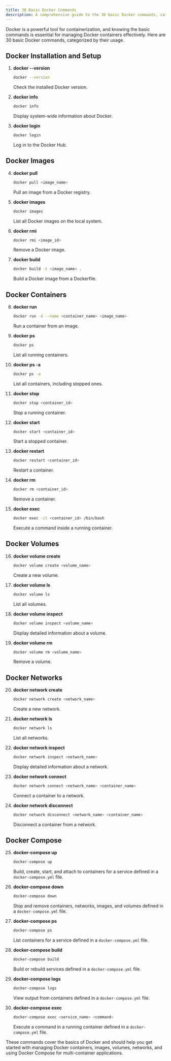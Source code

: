 ```yaml
---
title: 30 Basic Docker Commands
description: A comprehensive guide to the 30 basic Docker commands, categorized by usage.
---
```


Docker is a powerful tool for containerization, and knowing the basic commands is essential for managing Docker containers effectively. Here are 30 basic Docker commands, categorized by their usage.

## Docker Installation and Setup

1. **docker --version**
   ```sh
   docker --version
   ```
   Check the installed Docker version.

2. **docker info**
   ```sh
   docker info
   ```
   Display system-wide information about Docker.

3. **docker login**
   ```sh
   docker login
   ```
   Log in to the Docker Hub.

## Docker Images

4. **docker pull**
   ```sh
   docker pull <image_name>
   ```
   Pull an image from a Docker registry.

5. **docker images**
   ```sh
   docker images
   ```
   List all Docker images on the local system.

6. **docker rmi**
   ```sh
   docker rmi <image_id>
   ```
   Remove a Docker image.

7. **docker build**
   ```sh
   docker build -t <image_name> .
   ```
   Build a Docker image from a Dockerfile.

## Docker Containers

8. **docker run**
   ```sh
   docker run -d --name <container_name> <image_name>
   ```
   Run a container from an image.

9. **docker ps**
   ```sh
   docker ps
   ```
   List all running containers.

10. **docker ps -a**
    ```sh
    docker ps -a
    ```
    List all containers, including stopped ones.

11. **docker stop**
    ```sh
    docker stop <container_id>
    ```
    Stop a running container.

12. **docker start**
    ```sh
    docker start <container_id>
    ```
    Start a stopped container.

13. **docker restart**
    ```sh
    docker restart <container_id>
    ```
    Restart a container.

14. **docker rm**
    ```sh
    docker rm <container_id>
    ```
    Remove a container.

15. **docker exec**
    ```sh
    docker exec -it <container_id> /bin/bash
    ```
    Execute a command inside a running container.

## Docker Volumes

16. **docker volume create**
    ```sh
    docker volume create <volume_name>
    ```
    Create a new volume.

17. **docker volume ls**
    ```sh
    docker volume ls
    ```
    List all volumes.

18. **docker volume inspect**
    ```sh
    docker volume inspect <volume_name>
    ```
    Display detailed information about a volume.

19. **docker volume rm**
    ```sh
    docker volume rm <volume_name>
    ```
    Remove a volume.

## Docker Networks

20. **docker network create**
    ```sh
    docker network create <network_name>
    ```
    Create a new network.

21. **docker network ls**
    ```sh
    docker network ls
    ```
    List all networks.

22. **docker network inspect**
    ```sh
    docker network inspect <network_name>
    ```
    Display detailed information about a network.

23. **docker network connect**
    ```sh
    docker network connect <network_name> <container_name>
    ```
    Connect a container to a network.

24. **docker network disconnect**
    ```sh
    docker network disconnect <network_name> <container_name>
    ```
    Disconnect a container from a network.

## Docker Compose

25. **docker-compose up**
    ```sh
    docker-compose up
    ```
    Build, create, start, and attach to containers for a service defined in a `docker-compose.yml` file.

26. **docker-compose down**
    ```sh
    docker-compose down
    ```
    Stop and remove containers, networks, images, and volumes defined in a `docker-compose.yml` file.

27. **docker-compose ps**
    ```sh
    docker-compose ps
    ```
    List containers for a service defined in a `docker-compose.yml` file.

28. **docker-compose build**
    ```sh
    docker-compose build
    ```
    Build or rebuild services defined in a `docker-compose.yml` file.

29. **docker-compose logs**
    ```sh
    docker-compose logs
    ```
    View output from containers defined in a `docker-compose.yml` file.

30. **docker-compose exec**
    ```sh
    docker-compose exec <service_name> <command>
    ```
    Execute a command in a running container defined in a `docker-compose.yml` file.

These commands cover the basics of Docker and should help you get started with managing Docker containers, images, volumes, networks, and using Docker Compose for multi-container applications.
